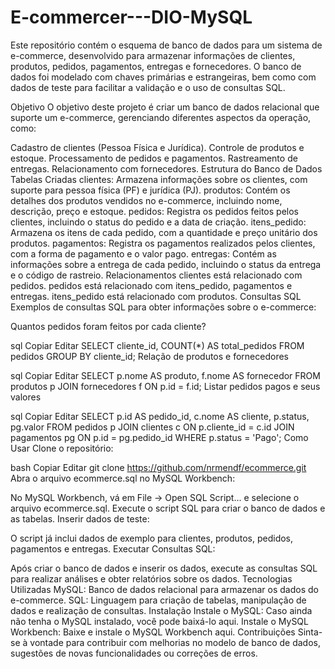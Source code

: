 # E-commercer---DIO-MySQL

Este repositório contém o esquema de banco de dados para um sistema de e-commerce, desenvolvido para armazenar informações de clientes, produtos, pedidos, pagamentos, entregas e fornecedores. O banco de dados foi modelado com chaves primárias e estrangeiras, bem como com dados de teste para facilitar a validação e o uso de consultas SQL.

Objetivo
O objetivo deste projeto é criar um banco de dados relacional que suporte um e-commerce, gerenciando diferentes aspectos da operação, como:

Cadastro de clientes (Pessoa Física e Jurídica).
Controle de produtos e estoque.
Processamento de pedidos e pagamentos.
Rastreamento de entregas.
Relacionamento com fornecedores.
Estrutura do Banco de Dados
Tabelas Criadas
clientes: Armazena informações sobre os clientes, com suporte para pessoa física (PF) e jurídica (PJ).
produtos: Contém os detalhes dos produtos vendidos no e-commerce, incluindo nome, descrição, preço e estoque.
pedidos: Registra os pedidos feitos pelos clientes, incluindo o status do pedido e a data de criação.
itens_pedido: Armazena os itens de cada pedido, com a quantidade e preço unitário dos produtos.
pagamentos: Registra os pagamentos realizados pelos clientes, com a forma de pagamento e o valor pago.
entregas: Contém as informações sobre a entrega de cada pedido, incluindo o status da entrega e o código de rastreio.
Relacionamentos
clientes está relacionado com pedidos.
pedidos está relacionado com itens_pedido, pagamentos e entregas.
itens_pedido está relacionado com produtos.
Consultas SQL
Exemplos de consultas SQL para obter informações sobre o e-commerce:

Quantos pedidos foram feitos por cada cliente?

sql
Copiar
Editar
SELECT cliente_id, COUNT(*) AS total_pedidos
FROM pedidos
GROUP BY cliente_id;
Relação de produtos e fornecedores

sql
Copiar
Editar
SELECT p.nome AS produto, f.nome AS fornecedor
FROM produtos p
JOIN fornecedores f ON p.id = f.id;
Listar pedidos pagos e seus valores

sql
Copiar
Editar
SELECT p.id AS pedido_id, c.nome AS cliente, p.status, pg.valor
FROM pedidos p
JOIN clientes c ON p.cliente_id = c.id
JOIN pagamentos pg ON p.id = pg.pedido_id
WHERE p.status = 'Pago';
Como Usar
Clone o repositório:

bash
Copiar
Editar
git clone https://github.com/nrmendf/ecommerce.git
Abra o arquivo ecommerce.sql no MySQL Workbench:

No MySQL Workbench, vá em File -> Open SQL Script... e selecione o arquivo ecommerce.sql.
Execute o script SQL para criar o banco de dados e as tabelas.
Inserir dados de teste:

O script já inclui dados de exemplo para clientes, produtos, pedidos, pagamentos e entregas.
Executar Consultas SQL:

Após criar o banco de dados e inserir os dados, execute as consultas SQL para realizar análises e obter relatórios sobre os dados.
Tecnologias Utilizadas
MySQL: Banco de dados relacional para armazenar os dados do e-commerce.
SQL: Linguagem para criação de tabelas, manipulação de dados e realização de consultas.
Instalação
Instale o MySQL: Caso ainda não tenha o MySQL instalado, você pode baixá-lo aqui.
Instale o MySQL Workbench: Baixe e instale o MySQL Workbench aqui.
Contribuições
Sinta-se à vontade para contribuir com melhorias no modelo de banco de dados, sugestões de novas funcionalidades ou correções de erros.
